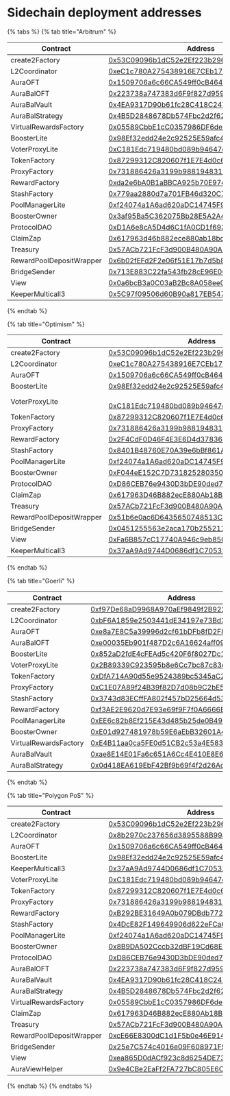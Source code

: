 # Sidechain deployment addresses

{% tabs %}
{% tab title="Arbitrum" %}


<table><thead><tr><th width="342">Contract</th><th>Address</th></tr></thead><tbody><tr><td>create2Factory</td><td><a href="https://arbiscan.io/address/0x53C09096b1dC52e2Ef223b2969a714eE75Da364f">0x53C09096b1dC52e2Ef223b2969a714eE75Da364f</a></td></tr><tr><td>L2Coordinator</td><td><a href="https://arbiscan.io/address/0xeC1c780A275438916E7CEb174D80878f29580606">0xeC1c780A275438916E7CEb174D80878f29580606</a></td></tr><tr><td>AuraOFT</td><td><a href="https://arbiscan.io/address/0x1509706a6c66CA549ff0cB464de88231DDBe213B">0x1509706a6c66CA549ff0cB464de88231DDBe213B</a></td></tr><tr><td>AuraBalOFT</td><td><a href="https://arbiscan.io/address/0x223738a747383d6F9f827d95964e4d8E8AC754cE">0x223738a747383d6F9f827d95964e4d8E8AC754cE</a></td></tr><tr><td>AuraBalVault</td><td><a href="https://arbiscan.io/address/0x4EA9317D90b61fc28C418C247ad0CA8939Bbb0e9">0x4EA9317D90b61fc28C418C247ad0CA8939Bbb0e9</a></td></tr><tr><td>AuraBalStrategy</td><td><a href="https://arbiscan.io/address/0x4B5D2848678Db574Fbc2d2f629143d969a4f41Cb">0x4B5D2848678Db574Fbc2d2f629143d969a4f41Cb</a></td></tr><tr><td>VirtualRewardsFactory</td><td><a href="https://arbiscan.io/address/0x05589CbbE1cC0357986DF6de4031B953819079c2">0x05589CbbE1cC0357986DF6de4031B953819079c2</a></td></tr><tr><td>BoosterLite</td><td><a href="https://arbiscan.io/address/0x98Ef32edd24e2c92525E59afc4475C1242a30184">0x98Ef32edd24e2c92525E59afc4475C1242a30184</a></td></tr><tr><td>VoterProxyLite</td><td><a href="https://arbiscan.io/address/0xC181Edc719480bd089b94647c2Dc504e2700a2B0">0xC181Edc719480bd089b94647c2Dc504e2700a2B0</a></td></tr><tr><td>TokenFactory</td><td><a href="https://arbiscan.io/address/0x87299312C820607f1E7E4d0c6715CEB594306FE9">0x87299312C820607f1E7E4d0c6715CEB594306FE9</a></td></tr><tr><td>ProxyFactory</td><td><a href="https://arbiscan.io/address/0x731886426a3199b988194831031dfb993F25D961">0x731886426a3199b988194831031dfb993F25D961</a></td></tr><tr><td>RewardFactory</td><td><a href="https://arbiscan.io/address/0xda2e6bA0B1aBBCA925b70E9747AFbD481C16e7dB">0xda2e6bA0B1aBBCA925b70E9747AFbD481C16e7dB</a></td></tr><tr><td>StashFactory</td><td><a href="https://arbiscan.io/address/0x779aa2880d7a701FB46d320C710944a72E2A049b">0x779aa2880d7a701FB46d320C710944a72E2A049b</a></td></tr><tr><td>PoolManagerLite</td><td><a href="https://arbiscan.io/address/0xf24074a1A6ad620aDC14745F9cc1fB1e7BA6CA71">0xf24074a1A6ad620aDC14745F9cc1fB1e7BA6CA71</a></td></tr><tr><td>BoosterOwner</td><td><a href="https://arbiscan.io/address/0x3af95Ba5C362075Bb28E5A2A42D7Cd1e201A1b66">0x3af95Ba5C362075Bb28E5A2A42D7Cd1e201A1b66</a></td></tr><tr><td>ProtocolDAO</td><td><a href="https://arbiscan.io/address/0xD1A6e8cA5D4d6C1fA0CD1f6937A49D3f380DAc62">0xD1A6e8cA5D4d6C1fA0CD1f6937A49D3f380DAc62</a></td></tr><tr><td>ClaimZap</td><td><a href="https://arbiscan.io/address/0x617963d46b882ece880ab18bc232f513e91fdd47">0x617963d46b882ece880ab18bc232f513e91fdd47</a></td></tr><tr><td>Treasury</td><td><a href="https://arbiscan.io/address/0x57ACb721FcF3d900B480A90A55191CF8F37ad478">0x57ACb721FcF3d900B480A90A55191CF8F37ad478</a></td></tr><tr><td>RewardPoolDepositWrapper</td><td><a href="https://arbiscan.io/address/0x6b02fEFd2F2e06f51E17b7d5b8B20D75fd6916be">0x6b02fEFd2F2e06f51E17b7d5b8B20D75fd6916be</a></td></tr><tr><td>BridgeSender</td><td><a href="https://arbiscan.io/address/0x713E883C22fa543fb28cE96E0677aE347096fBe6">0x713E883C22fa543fb28cE96E0677aE347096fBe6</a></td></tr><tr><td>View</td><td><a href="https://arbiscan.io/address/0x0a6bcB3a0C03aB2Bc8A058ee02ed11D50b494083">0x0a6bcB3a0C03aB2Bc8A058ee02ed11D50b494083</a></td></tr><tr><td>KeeperMulticall3</td><td><a href="https://arbiscan.io/address/0x5c97f09506d60b90a817eb547ea4f03ae990e798">0x5C97f09506d60B90a817EB547ea4F03Ae990E798</a></td></tr></tbody></table>
{% endtab %}

{% tab title="Optimism" %}


<table><thead><tr><th width="342">Contract</th><th>Address</th></tr></thead><tbody><tr><td>create2Factory</td><td><a href="https://optimistic.etherscan.io/address/0x53C09096b1dC52e2Ef223b2969a714eE75Da364f">0x53C09096b1dC52e2Ef223b2969a714eE75Da364f</a></td></tr><tr><td>L2Coordinator</td><td><a href="https://optimistic.etherscan.io/address/0xeC1c780A275438916E7CEb174D80878f29580606">0xeC1c780A275438916E7CEb174D80878f29580606</a></td></tr><tr><td>AuraOFT</td><td><a href="https://optimistic.etherscan.io/address/0x1509706a6c66CA549ff0cB464de88231DDBe213B">0x1509706a6c66CA549ff0cB464de88231DDBe213B</a></td></tr><tr><td>BoosterLite</td><td><a href="https://optimistic.etherscan.io/address/0x98Ef32edd24e2c92525E59afc4475C1242a30184">0x98Ef32edd24e2c92525E59afc4475C1242a30184</a></td></tr><tr><td>VoterProxyLite</td><td><br><a href="https://optimistic.etherscan.io/address/0xC181Edc719480bd089b94647c2Dc504e2700a2B0">0xC181Edc719480bd089b94647c2Dc504e2700a2B0</a></td></tr><tr><td>TokenFactory</td><td><a href="https://optimistic.etherscan.io/address/0x87299312C820607f1E7E4d0c6715CEB594306FE9">0x87299312C820607f1E7E4d0c6715CEB594306FE9</a></td></tr><tr><td>ProxyFactory</td><td><a href="https://optimistic.etherscan.io/address/0x731886426a3199b988194831031dfb993F25D961">0x731886426a3199b988194831031dfb993F25D961</a></td></tr><tr><td>RewardFactory</td><td><a href="https://optimistic.etherscan.io/address/0x2F4CdF0D46F4E3E6D4d37836E73073046138D4f7">0x2F4CdF0D46F4E3E6D4d37836E73073046138D4f7</a></td></tr><tr><td>StashFactory</td><td><a href="https://optimistic.etherscan.io/address/0x8401B48760E70A39e6bBf861ABd050c00362bAE8">0x8401B48760E70A39e6bBf861ABd050c00362bAE8</a></td></tr><tr><td>PoolManagerLite</td><td><a href="https://optimistic.etherscan.io/address/0xf24074a1A6ad620aDC14745F9cc1fB1e7BA6CA71">0xf24074a1A6ad620aDC14745F9cc1fB1e7BA6CA71</a></td></tr><tr><td>BoosterOwner</td><td><a href="https://optimistic.etherscan.io/address/0xF044eE152C7D731825280350D876CF760181D96F">0xF044eE152C7D731825280350D876CF760181D96F</a></td></tr><tr><td>ProtocolDAO</td><td><a href="https://optimistic.etherscan.io/address/0xD86CEB76e9430D3bDE90ded79c82Ae62bc66d68b">0xD86CEB76e9430D3bDE90ded79c82Ae62bc66d68b</a></td></tr><tr><td>ClaimZap</td><td><a href="https://optimistic.etherscan.io/address/0x617963D46B882ecE880Ab18Bc232f513E91FDd47">0x617963D46B882ecE880Ab18Bc232f513E91FDd47</a></td></tr><tr><td>Treasury</td><td><a href="https://optimistic.etherscan.io/address/0x57ACb721FcF3d900B480A90A55191CF8F37ad478">0x57ACb721FcF3d900B480A90A55191CF8F37ad478</a></td></tr><tr><td>RewardPoolDepositWrapper</td><td><a href="https://optimistic.etherscan.io/address/0x51b6e0ac6D6435650748513C71db453F96749fe1">0x51b6e0ac6D6435650748513C71db453F96749fe1</a></td></tr><tr><td>BridgeSender</td><td><a href="https://optimistic.etherscan.io/address/0x0451255563e2aca170b2552111837572e7a0bacd">0x0451255563e2aca170b2552111837572e7a0bacd</a></td></tr><tr><td>View</td><td><a href="https://optimistic.etherscan.io/address/0xFa6B857cC17740A946c9eb85C1a6896f2e0Be98E">0xFa6B857cC17740A946c9eb85C1a6896f2e0Be98E</a></td></tr><tr><td>KeeperMulticall3</td><td><a href="https://optimistic.etherscan.io/address/0x37aA9Ad9744D0686df1C7053225e700ce13e31Dd">0x37aA9Ad9744D0686df1C7053225e700ce13e31Dd</a></td></tr></tbody></table>
{% endtab %}

{% tab title="Goerli" %}


| Contract              | Address                                                                                                                      |
| --------------------- | ---------------------------------------------------------------------------------------------------------------------------- |
| create2Factory        | [0xf97De68aD9968A970aEf9849f2B9224506B7E1F6](https://goerli.etherscan.io/address/0xf97De68aD9968A970aEf9849f2B9224506B7E1F6) |
| L2Coordinator         | [0xbF6A1859e2503441dE34197e73Bd32d8f82698b0](https://goerli.etherscan.io/address/0xbF6A1859e2503441dE34197e73Bd32d8f82698b0) |
| AuraOFT               | [0xe8a7E8C5a39996d2cf61bDFb8fD2F846b79D3099](https://goerli.etherscan.io/address/0xe8a7E8C5a39996d2cf61bDFb8fD2F846b79D3099) |
| AuraBalOFT            | [0xe00035Eb901f487D2c6A16624aff093a29FeeD73](https://goerli.etherscan.io/address/0xe00035Eb901f487D2c6A16624aff093a29FeeD73) |
| BoosterLite           | [0x852aD2fdE4cFEAd5c420F6f8027Dc14f877947C6](https://goerli.etherscan.io/address/0x852aD2fdE4cFEAd5c420F6f8027Dc14f877947C6) |
| VoterProxyLite        | [0x2B89339C923595b8e6Cc7bc87c83dbbd53f1FEb4](https://goerli.etherscan.io/address/0x2B89339C923595b8e6Cc7bc87c83dbbd53f1FEb4) |
| TokenFactory          | [0xDfA714A90d55e9524389bc5345aC2Bd8AbF578eE](https://goerli.etherscan.io/address/0xDfA714A90d55e9524389bc5345aC2Bd8AbF578eE) |
| ProxyFactory          | [0xC1E07A89f24B39f82D7d08b9C2bE5288Aa42abe3](https://goerli.etherscan.io/address/0xC1E07A89f24B39f82D7d08b9C2bE5288Aa42abe3) |
| StashFactory          | [0x3743d83ECffFA802f457bD25664d537A48182da7](https://goerli.etherscan.io/address/0x3743d83ECffFA802f457bD25664d537A48182da7) |
| RewardFactory         | [0xf3AE2E9620d7E93e69f9F7f0A6666E5D506aa978](https://goerli.etherscan.io/address/0xf3AE2E9620d7E93e69f9F7f0A6666E5D506aa978) |
| PoolManagerLite       | [0xEE6c82b8Ef215E43d485b25de0B490f0f2F708BD](https://goerli.etherscan.io/address/0xEE6c82b8Ef215E43d485b25de0B490f0f2F708BD) |
| BoosterOwner          | [0xE01d927481978b59E6aEbB32601A4435C8a05fb8](https://goerli.etherscan.io/address/0xE01d927481978b59E6aEbB32601A4435C8a05fb8) |
| VirtualRewardsFactory | [0xE4B11aa0ca5FE0d51CB2c53a4E583406FC338224](https://goerli.etherscan.io/address/0xE4B11aa0ca5FE0d51CB2c53a4E583406FC338224) |
| AuraBalVault          | [0xae8E14E01Fa6c651A6Cc4E410E8E623DFBa8BD1c](https://goerli.etherscan.io/address/0xae8E14E01Fa6c651A6Cc4E410E8E623DFBa8BD1c) |
| AuraBalStrategy       | [0x0d418EA619EbF42Bf9b69f4f2d26Ac690B322285](https://goerli.etherscan.io/address/0x0d418EA619EbF42Bf9b69f4f2d26Ac690B322285) |
{% endtab %}

{% tab title="Polygon PoS" %}


| Contract                 | Address                                                                                                                  |
| ------------------------ | ------------------------------------------------------------------------------------------------------------------------ |
| create2Factory           | [0x53C09096b1dC52e2Ef223b2969a714eE75Da364f](https://polygonscan.com/address/0x53C09096b1dC52e2Ef223b2969a714eE75Da364f) |
| L2Coordinator            | [0x8b2970c237656d3895588B99a8bFe977D5618201](https://polygonscan.com/address/0x8b2970c237656d3895588B99a8bFe977D5618201) |
| AuraOFT                  | [0x1509706a6c66CA549ff0cB464de88231DDBe213B](https://polygonscan.com/address/0x1509706a6c66CA549ff0cB464de88231DDBe213B) |
| BoosterLite              | [0x98Ef32edd24e2c92525E59afc4475C1242a30184](https://polygonscan.com/address/0x98Ef32edd24e2c92525E59afc4475C1242a30184) |
| KeeperMulticall3         | [0x37aA9Ad9744D0686df1C7053225e700ce13e31Dd](https://polygonscan.com/address/0x37aA9Ad9744D0686df1C7053225e700ce13e31Dd) |
| VoterProxyLite           | [0xC181Edc719480bd089b94647c2Dc504e2700a2B0](https://polygonscan.com/address/0xC181Edc719480bd089b94647c2Dc504e2700a2B0) |
| TokenFactory             | [0x87299312C820607f1E7E4d0c6715CEB594306FE9](https://polygonscan.com/address/0x87299312C820607f1E7E4d0c6715CEB594306FE9) |
| ProxyFactory             | [0x731886426a3199b988194831031dfb993F25D961](https://polygonscan.com/address/0x731886426a3199b988194831031dfb993F25D961) |
| RewardFactory            | [0xB292BE31649A0b079DBdb772FCf5c7a02a6E0144](https://polygonscan.com/address/0xB292BE31649A0b079DBdb772FCf5c7a02a6E0144) |
| StashFactory             | [0x4DcE82F149649906d622eFCa613736a2015cbd1b](https://polygonscan.com/address/0x4DcE82F149649906d622eFCa613736a2015cbd1b) |
| PoolManagerLite          | [0xf24074a1A6ad620aDC14745F9cc1fB1e7BA6CA71](https://polygonscan.com/address/0xf24074a1A6ad620aDC14745F9cc1fB1e7BA6CA71) |
| BoosterOwner             | [0x8B9DA502Cccb32dBF19Cd68E258e6Fd05e1B5eEe](https://polygonscan.com/address/0x8B9DA502Cccb32dBF19Cd68E258e6Fd05e1B5eEe) |
| ProtocolDAO              | [0xD86CEB76e9430D3bDE90ded79c82Ae62bc66d68b](https://polygonscan.com/address/0xD86CEB76e9430D3bDE90ded79c82Ae62bc66d68b) |
| AuraBalOFT               | [0x223738a747383d6F9f827d95964e4d8E8AC754cE](https://polygonscan.com/address/0x223738a747383d6F9f827d95964e4d8E8AC754cE) |
| AuraBalVault             | [0x4EA9317D90b61fc28C418C247ad0CA8939Bbb0e9](https://polygonscan.com/address/0x4EA9317D90b61fc28C418C247ad0CA8939Bbb0e9) |
| AuraBalStrategy          | [0x4B5D2848678Db574Fbc2d2f629143d969a4f41Cb](https://polygonscan.com/address/0x4B5D2848678Db574Fbc2d2f629143d969a4f41Cb) |
| VirtualRewardsFactory    | [0x05589CbbE1cC0357986DF6de4031B953819079c2](https://polygonscan.com/address/0x05589CbbE1cC0357986DF6de4031B953819079c2) |
| ClaimZap                 | [0x617963D46B882ecE880Ab18Bc232f513E91FDd47](https://polygonscan.com/address/0x617963D46B882ecE880Ab18Bc232f513E91FDd47) |
| Treasury                 | [0x57ACb721FcF3d900B480A90A55191CF8F37ad478](https://polygonscan.com/address/0x57ACb721FcF3d900B480A90A55191CF8F37ad478) |
| RewardPoolDepositWrapper | [0xcE66E8300dC1d1F5b0e46E9145fDf680a7E41146](https://polygonscan.com/address/0xcE66E8300dC1d1F5b0e46E9145fDf680a7E41146) |
| BridgeSender             | [0x25e7C574c4016e09F608971F97c3B09A6cf4F669](https://polygonscan.com/address/0x25e7C574c4016e09F608971F97c3B09A6cf4F669) |
| View                     | [0xea865D0dACf923c8d6254DE734f31294ca74C1dc](https://polygonscan.com/address/0xea865D0dACf923c8d6254DE734f31294ca74C1dc) |
| AuraViewHelper           | [0x9e4CBe2EaFf2FA727bC805E6CbBf2ff01DdB812b](https://polygonscan.com/address/0x9e4CBe2EaFf2FA727bC805E6CbBf2ff01DdB812b) |
{% endtab %}
{% endtabs %}
